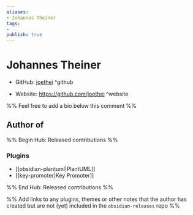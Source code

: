 ```yaml
---
aliases:
- Johannes Theiner
tags:
- 
publish: true
---
```


# Johannes Theiner

- GitHub: [joethei](https://github.com/joethei/) ^github
<!-- - Discord: `@` ^discord-->
- Website: <https://github.com/joethei> ^website
<!-- - [[Publish sites|Publish site]]: ^publish-->

%% Feel free to add a bio below this comment %%


## Author of

%% Begin Hub: Released contributions %%
### Plugins
- [[obsidian-plantuml|PlantUML]]
- [[key-promoter|Key Promoter]]

%% End Hub: Released contributions %%

%% Add links to any plugins, themes or other notes that the author has created but are not (yet) included in the `obsidian-releases` repo %%

<!--
### Unlisted plugins

- 
-->

<!--
### Others

- 
-->

<!--
## Sponsor this author

- [[GitHub sponsors]]: [Sponsor @joethei on GitHub Sponsors](https://github.com/sponsors/joethei) ^github-sponsor
- [[Buy me a coffee]]: ^buy-me-a-coffee
- [[PayPal]]: ^paypal
- [[Patreon]]: ^patreon

-->

<!--
## Follow this author

- [[YouTube Channels|On YouTube]]: ^youtube
- Twitter: ^twitter
- ...
-->